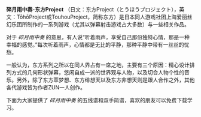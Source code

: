 

**碎月雨中奏-东方Project**
（日文：东方Project（とうほうプロジェクト），英文：TōhōProject或TouhouProject，简称东方）是日本同人游戏社团上海爱丽丝幻乐团所制作的一系列游戏（尤其以弹幕射击游戏占大多数）与一些相关作品。  
  
对于 _碎月雨中奏_ 的意思，有人说“听着雨声，享受自己那份独特心情，那是一种幸福的感觉。”每次听着雨声，心情都是无比的平静，那种平静中带有一丝丝的忧愁。  
  
一般认为，东方系列之所以在同人界占有一席之地，主要有三个原因：精心设计排列方式的几何形状弹幕，悠闲自成一派的世界观与人物，以及切合人物个性的音乐。另外，除了东方萃梦想、东方绯想天以及东方非想天则是跟人合作之外，其他各代游戏皆为作者ZUN一人创作。  
  
下面为大家提供了 _碎月雨中奏_ 的五线谱和双手简谱，喜欢的朋友可以免费下载学习。

